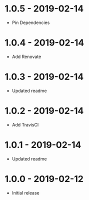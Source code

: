 # 1.0.5 - 2019-02-14

-   Pin Dependencies

# 1.0.4 - 2019-02-14

-   Add Renovate

# 1.0.3 - 2019-02-14

-   Updated readme

# 1.0.2 - 2019-02-14

-   Add TravisCI

# 1.0.1 - 2019-02-14

-   Updated readme

# 1.0.0 - 2019-02-12

-   Initial release
